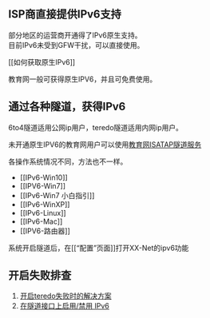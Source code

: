 
## ISP商直接提供IPv6支持  
  部分地区的运营商开通得了IPv6原生支持。  
  目前IPv6未受到GFW干扰，可以直接使用。 
 
  [[如何获取原生IPv6]]  

  教育网一般可获得原生IPV6，并且可免费使用。  

## 通过各种隧道，获得IPv6  
  6to4隧道适用公网ip用户，teredo隧道适用内网ip用户。

  未开通原生IPV6的教育网用户可以使用[教育网ISATAP隧道服务](https://github.com/tuna/ipv6.tsinghua.edu.cn/blob/master/isatap.md)

  各操作系统情况不同，方法也不一样。  

* [[IPv6-Win10]]  
* [[IPV6-Win7]]
* [[IPv6-Win7 小白指引]]  
* [[IPv6-WinXP]]  
* [[IPv6-Linux]]  
* [[IPv6-Mac]]  
* [[IPV6-路由器]]

系统开启隧道后，在[[“配置”页面]]打开XX-Net的ipv6功能

## 开启失败排查
1. [开启teredo失败时的解决方案](http://support.xbox.com/zh-CN/xbox-on-windows/social/troubleshoot-party-chat)
2. [在隧道接口上启用/禁用 IPv6](https://support.microsoft.com/zh-cn/help/929852/how-to-disable-ipv6-or-its-components-in-windows)  